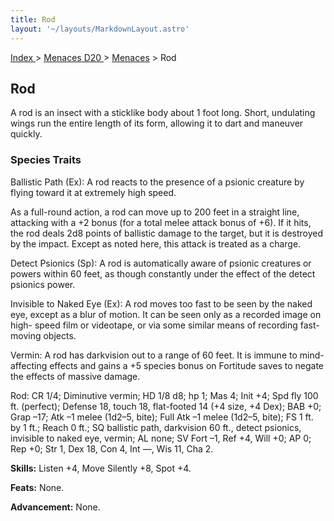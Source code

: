 ```yaml
---
title: Rod
layout: '~/layouts/MarkdownLayout.astro'
---
```


[ Index ](/) > [ Menaces D20 ](/menaces.d20) > [Menaces](/menaces.d20/menaces) > Rod

## Rod

A rod is an insect with a sticklike body about 1 foot long. Short, undulating
wings run the entire length of its form, allowing it to dart and maneuver
quickly.

### Species Traits

Ballistic Path (Ex): A rod reacts to the presence of a psionic creature by
flying toward it at extremely high speed.

As a full-round action, a rod can move up to 200 feet in a straight line,
attacking with a +2 bonus (for a total melee attack bonus of +6). If it hits,
the rod deals 2d8 points of ballistic damage to the target, but it is
destroyed by the impact. Except as noted here, this attack is treated as a
charge.

Detect Psionics (Sp): A rod is automatically aware of psionic creatures or
powers within 60 feet, as though constantly under the effect of the detect
psionics power.

Invisible to Naked Eye (Ex): A rod moves too fast to be seen by the naked eye,
except as a blur of motion. It can be seen only as a recorded image on high-
speed film or videotape, or via some similar means of recording fast-moving
objects.

Vermin: A rod has darkvision out to a range of 60 feet. It is immune to mind-
affecting effects and gains a +5 species bonus on Fortitude saves to negate
the effects of massive damage.

Rod: CR 1/4; Diminutive vermin; HD 1/8 d8; hp 1; Mas 4; Init +4; Spd fly 100
ft. (perfect); Defense 18, touch 18, flat-footed 14 (+4 size, +4 Dex); BAB +0;
Grap –17; Atk –1 melee (1d2–5, bite); Full Atk –1 melee (1d2–5, bite); FS 1
ft. by 1 ft.; Reach 0 ft.; SQ ballistic path, darkvision 60 ft., detect
psionics, invisible to naked eye, vermin; AL none; SV Fort –1, Ref +4, Will
+0; AP 0; Rep +0; Str 1, Dex 18, Con 4, Int —, Wis 11, Cha 2.

**Skills:** Listen +4, Move Silently +8, Spot +4.

**Feats:** None.

**Advancement:** None.

